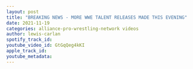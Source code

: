 ```yaml
---
layout: post
title: "BREAKING NEWS - MORE WWE TALENT RELEASES MADE THIS EVENING"
date: 2021-11-19
categories: alliance-pro-wrestling-network videos
author: lewis-carlan
spotify_track_id: 
youtube_video_id: GtGqQeg4kKI
apple_track_id: 
youtube_metadata: 
---
```

